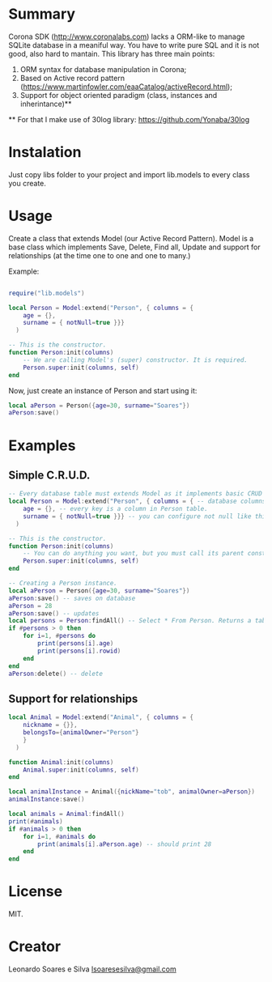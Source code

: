 # Summary

Corona SDK (http://www.coronalabs.com) lacks a ORM-like to manage SQLite database in a meaniful way. You have to write pure SQL and it is not good, also hard to mantain. This library has three main points:

1. ORM syntax for database manipulation in Corona; 
2. Based on Active record pattern (https://www.martinfowler.com/eaaCatalog/activeRecord.html);
3. Support for object oriented paradigm (class, instances and inherintance)**

** For that I make use of 30log library: https://github.com/Yonaba/30log

# Instalation

Just copy libs folder to your project and import lib.models to every class you create.

# Usage

Create a class that extends Model (our Active Record Pattern). Model is a base class which implements Save, Delete, Find all, Update and support for relationships (at the time one to one and one to many.)

Example:

```lua

require("lib.models")

local Person = Model:extend("Person", { columns = {
    age = {}, 
    surname = { notNull=true }}}
  )

-- This is the constructor. 
function Person:init(columns)
    -- We are calling Model's (super) constructor. It is required.
    Person.super:init(columns, self) 
end
```
Now, just create an instance of Person and start using it:

```lua
local aPerson = Person({age=30, surname="Soares"})
aPerson:save()
```

# Examples

## Simple C.R.U.D.

```lua
-- Every database table must extends Model as it implements basic CRUD operations.
local Person = Model:extend("Person", { columns = { -- database columns should be inside this table
    age = {}, -- every key is a column in Person table.
    surname = { notNull=true }}} -- you can configure not null like this.
  )

-- This is the constructor. 
function Person:init(columns)
    -- You can do anything you want, but you must call its parent constructor (Model)
    Person.super:init(columns, self) 
end

-- Creating a Person instance.
local aPerson = Person({age=30, surname="Soares"})
aPerson:save() -- saves on database
aPerson = 28
aPerson:save() -- updates
local persons = Person:findAll() -- Select * From Person. Returns a table with results.
if #persons > 0 then
    for i=1, #persons do
        print(persons[i].age)
        print(persons[i].rowid)
    end
end
aPerson:delete() -- delete
```

## Support for relationships

```lua
local Animal = Model:extend("Animal", { columns = {
    nickname = {}},
    belongsTo={animalOwner="Person"}
    }
  )

function Animal:init(columns)
    Animal.super:init(columns, self)
end

local animalInstance = Animal({nickName="tob", animalOwner=aPerson})
animalInstance:save()

local animals = Animal:findAll()
print(#animals)
if #animals > 0 then
    for i=1, #animals do
        print(animals[i].aPerson.age) -- should print 28
    end
end
```

# License

MIT.

# Creator

Leonardo Soares e Silva
lsoaresesilva@gmail.com